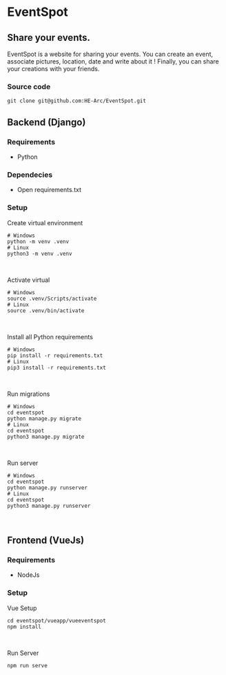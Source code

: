 # EventSpot

## Share your events.
EventSpot is a website for sharing your events. You can create an event, associate pictures, location, date and write about it ! Finally, you can share your creations with your friends.

### Source code
```
git clone git@github.com:HE-Arc/EventSpot.git
```

## Backend (Django)
### Requirements
- Python

### Dependecies
- Open requirements.txt

### Setup

Create virtual environment
```
# Windows
python -m venv .venv
# Linux
python3 -m venv .venv
```
<br>

Activate virtual
```
# Windows
source .venv/Scripts/activate
# Linux
source .venv/bin/activate
```
<br>

Install all Python requirements
```
# Windows
pip install -r requirements.txt
# Linux
pip3 install -r requirements.txt
```
<br>

Run migrations
```
# Windows
cd eventspot
python manage.py migrate
# Linux
cd eventspot
python3 manage.py migrate
```
<br>

Run server
```
# Windows
cd eventspot
python manage.py runserver
# Linux
cd eventspot
python3 manage.py runserver
```
<br>

## Frontend (VueJs)
### Requirements
- NodeJs
### Setup

Vue Setup
```
cd eventspot/vueapp/vueeventspot
npm install
```
<br>

Run Server
```
npm run serve
```
<br>
